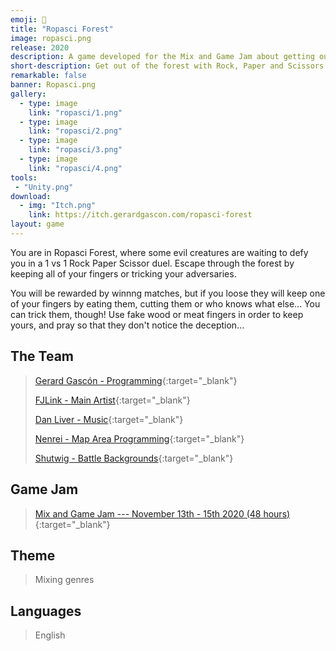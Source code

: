 ```yaml
---
emoji: 🌲
title: "Ropasci Forest"
image: ropasci.png
release: 2020
description: A game developed for the Mix and Game Jam about getting out of a cursed forest by playing Rock, Paper and Scissors.
short-description: Get out of the forest with Rock, Paper and Scissors.
remarkable: false
banner: Ropasci.png
gallery:
  - type: image
    link: "ropasci/1.png"
  - type: image
    link: "ropasci/2.png"
  - type: image
    link: "ropasci/3.png"
  - type: image
    link: "ropasci/4.png"
tools:
 - "Unity.png"
download:
  - img: "Itch.png"
    link: https://itch.gerardgascon.com/ropasci-forest
layout: game
---
```


You are in Ropasci Forest, where some evil creatures are waiting to defy you in a 1 vs 1 Rock Paper Scissor duel. Escape through the forest by keeping all of your fingers or tricking your adversaries.

You will be rewarded by winnng matches, but if you loose they will keep one of your fingers by eating them, cutting them or who knows what else... You can trick them, though! Use fake wood or meat fingers in order to keep yours, and pray so that they don't notice the deception...

## The Team

> [Gerard Gascón - Programming](https://twitter.com/G_of_Geri/){:target="_blank"}
>
> [FJLink - Main Artist](https://twitter.com/pipasdefranilla/){:target="_blank"}
>
> [Dan Liver - Music](https://twitter.com/clipncrash/){:target="_blank"}
>
> [Nenrei - Map Area Programming](https://twitter.com/nenreiDev/){:target="_blank"}
>
> [Shutwig - Battle Backgrounds](https://twitter.com/Shutwig/){:target="_blank"}

## Game Jam

> [Mix and Game Jam --- November 13th - 15th 2020 (48 hours)](https://itch.io/jam/mix-and-game-jam-2020/){:target="_blank"}

## Theme

> Mixing genres

## Languages

> English
